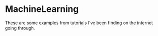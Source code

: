 # MachineLearning
These are some examples from tutorials I've been finding on the internet going through.
